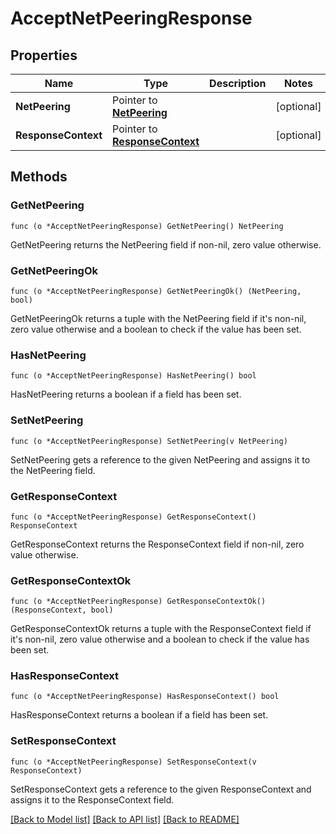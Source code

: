 # AcceptNetPeeringResponse

## Properties

Name | Type | Description | Notes
------------ | ------------- | ------------- | -------------
**NetPeering** | Pointer to [**NetPeering**](NetPeering.md) |  | [optional] 
**ResponseContext** | Pointer to [**ResponseContext**](ResponseContext.md) |  | [optional] 

## Methods

### GetNetPeering

`func (o *AcceptNetPeeringResponse) GetNetPeering() NetPeering`

GetNetPeering returns the NetPeering field if non-nil, zero value otherwise.

### GetNetPeeringOk

`func (o *AcceptNetPeeringResponse) GetNetPeeringOk() (NetPeering, bool)`

GetNetPeeringOk returns a tuple with the NetPeering field if it's non-nil, zero value otherwise
and a boolean to check if the value has been set.

### HasNetPeering

`func (o *AcceptNetPeeringResponse) HasNetPeering() bool`

HasNetPeering returns a boolean if a field has been set.

### SetNetPeering

`func (o *AcceptNetPeeringResponse) SetNetPeering(v NetPeering)`

SetNetPeering gets a reference to the given NetPeering and assigns it to the NetPeering field.

### GetResponseContext

`func (o *AcceptNetPeeringResponse) GetResponseContext() ResponseContext`

GetResponseContext returns the ResponseContext field if non-nil, zero value otherwise.

### GetResponseContextOk

`func (o *AcceptNetPeeringResponse) GetResponseContextOk() (ResponseContext, bool)`

GetResponseContextOk returns a tuple with the ResponseContext field if it's non-nil, zero value otherwise
and a boolean to check if the value has been set.

### HasResponseContext

`func (o *AcceptNetPeeringResponse) HasResponseContext() bool`

HasResponseContext returns a boolean if a field has been set.

### SetResponseContext

`func (o *AcceptNetPeeringResponse) SetResponseContext(v ResponseContext)`

SetResponseContext gets a reference to the given ResponseContext and assigns it to the ResponseContext field.


[[Back to Model list]](../README.md#documentation-for-models) [[Back to API list]](../README.md#documentation-for-api-endpoints) [[Back to README]](../README.md)


